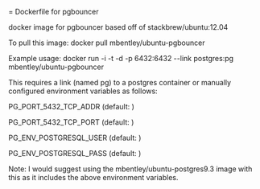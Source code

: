 = Dockerfile for pgbouncer

docker image for pgbouncer based off of stackbrew/ubuntu:12.04

To pull this image: docker pull mbentley/ubuntu-pgbouncer

Example usage: docker run -i -t -d -p 6432:6432 --link postgres:pg mbentley/ubuntu-pgbouncer

This requires a link (named pg) to a postgres container or manually configured environment variables as follows:

PG_PORT_5432_TCP_ADDR (default: )

PG_PORT_5432_TCP_PORT (default: )

PG_ENV_POSTGRESQL_USER (default: )

PG_ENV_POSTGRESQL_PASS (default: )

Note: I would suggest using the mbentley/ubuntu-postgres9.3 image with this as it includes the above environment variables.
